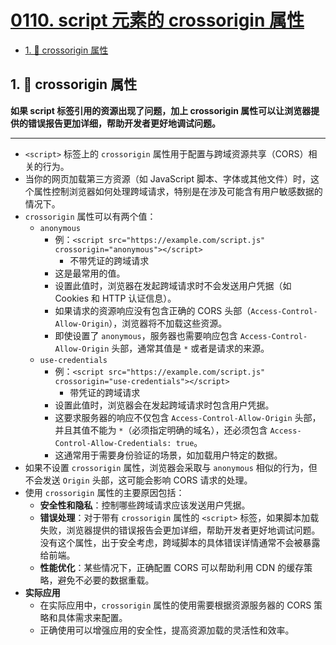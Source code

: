 # [0110. script 元素的 crossorigin 属性](https://github.com/Tdahuyou/TNotes.html-css-js/tree/main/notes/0110.%20script%20%E5%85%83%E7%B4%A0%E7%9A%84%20crossorigin%20%E5%B1%9E%E6%80%A7)

<!-- region:toc -->
- [1. 📒 crossorigin 属性](#1--crossorigin-属性)
<!-- endregion:toc -->

## 1. 📒 crossorigin 属性

**如果 script 标签引用的资源出现了问题，加上 crossorigin 属性可以让浏览器提供的错误报告更加详细，帮助开发者更好地调试问题。**

---

- `<script>` 标签上的 `crossorigin` 属性用于配置与跨域资源共享（CORS）相关的行为。
- 当你的网页加载第三方资源（如 JavaScript 脚本、字体或其他文件）时，这个属性控制浏览器如何处理跨域请求，特别是在涉及可能含有用户敏感数据的情况下。
- `crossorigin` 属性可以有两个值：
  - `anonymous`
    - 例：`<script src="https://example.com/script.js" crossorigin="anonymous"></script>`
      - 不带凭证的跨域请求
    - 这是最常用的值。
    - 设置此值时，浏览器在发起跨域请求时不会发送用户凭据（如 Cookies 和 HTTP 认证信息）。
    - 如果请求的资源响应没有包含正确的 CORS 头部（`Access-Control-Allow-Origin`），浏览器将不加载这些资源。
    - 即使设置了 `anonymous`，服务器也需要响应包含 `Access-Control-Allow-Origin` 头部，通常其值是 `*` 或者是请求的来源。
  - `use-credentials`
    - 例：`<script src="https://example.com/script.js" crossorigin="use-credentials"></script>`
      - 带凭证的跨域请求
    - 设置此值时，浏览器会在发起跨域请求时包含用户凭据。
    - 这要求服务器的响应不仅包含 `Access-Control-Allow-Origin` 头部，并且其值不能为 `*`（必须指定明确的域名），还必须包含 `Access-Control-Allow-Credentials: true`。
    - 这通常用于需要身份验证的场景，如加载用户特定的数据。
- 如果不设置 `crossorigin` 属性，浏览器会采取与 `anonymous` 相似的行为，但不会发送 `Origin` 头部，这可能会影响 CORS 请求的处理。
- 使用 `crossorigin` 属性的主要原因包括：
  - **安全性和隐私**：控制哪些跨域请求应该发送用户凭据。
  - **错误处理**：对于带有 `crossorigin` 属性的 `<script>` 标签，如果脚本加载失败，浏览器提供的错误报告会更加详细，帮助开发者更好地调试问题。没有这个属性，出于安全考虑，跨域脚本的具体错误详情通常不会被暴露给前端。
  - **性能优化**：某些情况下，正确配置 CORS 可以帮助利用 CDN 的缓存策略，避免不必要的数据重载。
- **实际应用**
  - 在实际应用中，`crossorigin` 属性的使用需要根据资源服务器的 CORS 策略和具体需求来配置。
  - 正确使用可以增强应用的安全性，提高资源加载的灵活性和效率。
